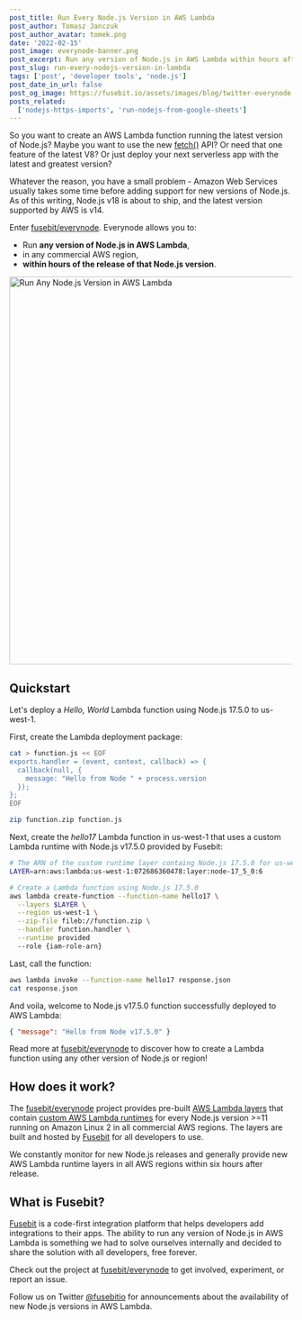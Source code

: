 ```yaml
---
post_title: Run Every Node.js Version in AWS Lambda
post_author: Tomasz Janczuk
post_author_avatar: tomek.png
date: '2022-02-15'
post_image: everynode-banner.png
post_excerpt: Run any version of Node.js in AWS Lambda within hours after release using custom AWS Lambda runtimes from Fusebit
post_slug: run-every-nodejs-version-in-lambda
tags: ['post', 'developer tools', 'node.js']
post_date_in_url: false
post_og_image: https://fusebit.io/assets/images/blog/twitter-everynode.png
posts_related:
  ['nodejs-https-imports', 'run-nodejs-from-google-sheets']
---
```


So you want to create an AWS Lambda function running the latest version of Node.js? Maybe you want to use the new [fetch()](https://fusebit.io/blog/node-fetch/) API? Or need that one feature of the latest V8? Or just deploy your next serverless app with the latest and greatest version?

Whatever the reason, you have a small problem - Amazon Web Services usually takes some time before adding support for new versions of Node.js. As of this writing, Node.js v18 is about to ship, and the latest version supported by AWS is v14.

Enter [fusebit/everynode](https://github.com/fusebit/everynode). Everynode allows you to:

- Run **any version of Node.js in AWS Lambda**,
- in any commercial AWS region,
- **within hours of the release of that Node.js version**.

<img width="689" alt="Run Any Node.js Version in AWS Lambda" src="https://user-images.githubusercontent.com/822369/153952823-df80628b-5d86-467c-b3a5-c4494e28a8b0.png">

## Quickstart

Let's deploy a _Hello, World_ Lambda function using Node.js 17.5.0 to us-west-1.

First, create the Lambda deployment package:

```bash
cat > function.js << EOF
exports.handler = (event, context, callback) => {
  callback(null, {
    message: "Hello from Node " + process.version
  });
};
EOF

zip function.zip function.js
```

Next, create the _hello17_ Lambda function in us-west-1 that uses a custom Lambda runtime with Node.js v17.5.0 provided by Fusebit:

```bash
# The ARN of the custom runtime layer containg Node.js 17.5.0 for us-west-1
LAYER=arn:aws:lambda:us-west-1:072686360478:layer:node-17_5_0:6

# Create a Lambda function using Node.js 17.5.0
aws lambda create-function --function-name hello17 \
  --layers $LAYER \
  --region us-west-1 \
  --zip-file fileb://function.zip \
  --handler function.handler \
  --runtime provided
  --role {iam-role-arn}
```

Last, call the function:

```bash
aws lambda invoke --function-name hello17 response.json
cat response.json
```

And voila, welcome to Node.js v17.5.0 function successfully deployed to AWS Lambda:

```json
{ "message": "Hello from Node v17.5.0" }
```

Read more at [fusebit/everynode](https://github.com/fusebit/everynode) to discover how to create a Lambda function using any other version of Node.js or region!

## How does it work?

The [fusebit/everynode](https://github.com/fusebit/everynode) project provides pre-built [AWS Lambda layers](https://docs.aws.amazon.com/lambda/latest/dg/configuration-layers.html) that contain [custom AWS Lambda runtimes](https://docs.aws.amazon.com/lambda/latest/dg/runtimes-custom.html) for every Node.js version >=11 running on Amazon Linux 2 in all commercial AWS regions. The layers are built and hosted by [Fusebit](https://fusebit.io) for all developers to use.

We constantly monitor for new Node.js releases and generally provide new AWS Lambda runtime layers in all AWS regions within six hours after release.

## What is Fusebit?

[Fusebit](https://fusebit.io) is a code-first integration platform that helps developers add integrations to their apps. The ability to run any version of Node.js in AWS Lambda is something we had to solve ourselves internally and decided to share the solution with all developers, free forever.

Check out the project at [fusebit/everynode](https://github.com/fusebit/everynode) to get involved, experiment, or report an issue.

Follow us on Twitter [@fusebitio](https://twitter.com/fusebitio) for announcements about the availability of new Node.js versions in AWS Lambda.
